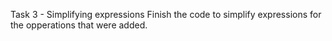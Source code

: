 Task 3 - Simplifying expressions
Finish the code to simplify expressions for the opperations that were added.
